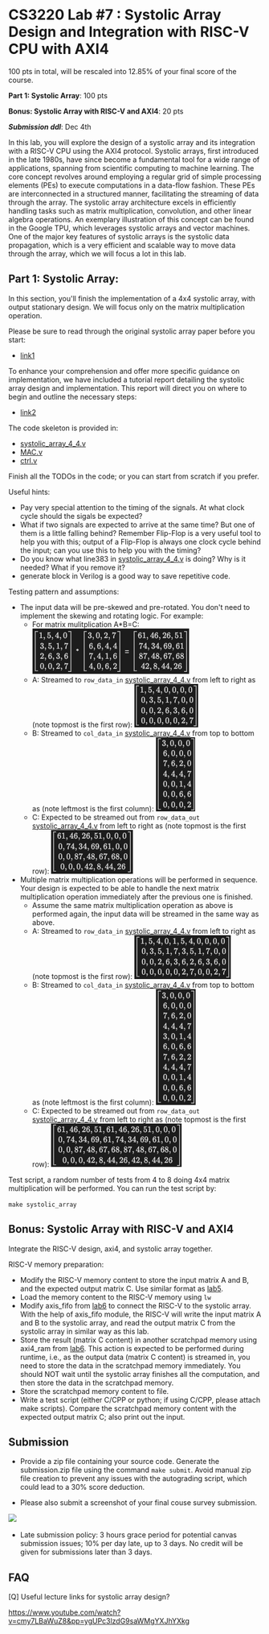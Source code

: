 # CS3220 Lab #7 : Systolic Array Design and Integration with RISC-V CPU with AXI4

100 pts in total, will be rescaled into 12.85% of your final score of the course.  

**Part 1: Systolic Array**: 100 pts

**Bonus: Systolic Array with RISC-V and AXI4**: 20 pts

***Submission ddl***: Dec 4th

In this lab, you will explore the design of a systolic array and its integration with a RISC-V CPU using the AXI4 protocol. Systolic arrays, first introduced in the late 1980s, have since become a fundamental tool for a wide range of applications, spanning from scientific computing to machine learning. The core concept revolves around employing a regular grid of simple processing elements (PEs) to execute computations in a data-flow fashion. These PEs are interconnected in a structured manner, facilitating the streaming of data through the array. The systolic array architecture excels in efficiently handling tasks such as matrix multiplication, convolution, and other linear algebra operations. An exemplary illustration of this concept can be found in the Google TPU, which leverages systolic arrays and vector machines. One of the major key features of systolic arrays is the systolic data propagation, which is a very efficient and scalable way to move data through the array, which we will focus a lot in this lab.

## Part 1: Systolic Array:

In this section, you'll finish the implementation of a 4x4 systolic array, with output stationary design. We will focus only on the matrix multiplication operation. 

Please be sure to read through the original systolic array paper before you start: 

- [link1](https://www.princeton.edu/~kung/papers_pdf/New%20Folder/VLSI%20Array%20Processors.pdf) 

To enhance your comprehension and offer more specific guidance on implementation, we have included a tutorial report detailing the systolic array design and implementation. This report will direct you on where to begin and outline the necessary steps:
- [link2](CS3220_systolic_array_luke_zhang.pdf)

The code skeleton is provided in: 
- [systolic_array_4_4.v](systolic_array_4_4.v)
- [MAC.v](MAC.v)
- [ctrl.v](ctrl.v)

Finish all the TODOs in the code; or you can start from scratch if you prefer.

Useful hints:
- Pay very special attention to the timing of the signals. At what clock cycle should the sigals be expected?
- What if two signals are expected to arrive at the same time? But one of them is a little falling behind? Remember Flip-Flop is a very useful tool to help you with this; output of a Flip-Flop is always one clock cycle behind the input; can you use this to help you with the timing?
- Do you know what line383 in [systolic_array_4_4.v](systolic_array_4_4.v) is doing? Why is it needed? What if you remove it?
- generate block in Verilog is a good way to save repetitive code.



Testing pattern and assumptions:
- The input data will be pre-skewed and pre-rotated. You don't need to implement the skewing and rotating logic. For example:
    - For matrix mulitplication A*B=C: 
![Alt text](imgs/m1.png)
    - A: Streamed to ```row_data_in``` [systolic_array_4_4.v](systolic_array_4_4.v) from left to right as (note topmost is the first row): ![Alt text](imgs/m2.png)
    - B: Streamed to ```col_data_in``` [systolic_array_4_4.v](systolic_array_4_4.v) from top to bottom as (note leftmost is the first column): ![Alt text](imgs/m3.png)
    - C: Expected to be streamed out from ```row_data_out``` [systolic_array_4_4.v](systolic_array_4_4.v) from left to right as (note topmost is the first row): ![Alt text](imgs/m4.png)
- Multiple matrix multiplication operations will be performed in sequence. Your design is expected to be able to handle the next matrix multiplication operation immediately after the previous one is finished.
    - Assume the same matrix multiplication operation as above is performed again, the input data will be streamed in the same way as above.
    - A: Streamed to ```row_data_in``` [systolic_array_4_4.v](systolic_array_4_4.v) from left to right as (note topmost is the first row): ![Alt text](imgs/m5.png)
    - B: Streamed to ```col_data_in``` [systolic_array_4_4.v](systolic_array_4_4.v) from top to bottom as (note leftmost is the first column): ![Alt text](imgs/m6.png)
    - C: Expected to be streamed out from ```row_data_out``` [systolic_array_4_4.v](systolic_array_4_4.v) from left to right as (note topmost is the first row): ![Alt text](imgs/m7.png)

Test script, a random number of tests from 4 to 8 doing 4x4 matrix multiplication will be performed. You can run the test script by:

```make systolic_array```




## Bonus: Systolic Array with RISC-V and AXI4

Integrate the RISC-V design, axi4, and systolic array together.

RISC-V memory preparation:
- Modify the RISC-V memory content to store the input matrix A and B, and the expected output matrix C. Use similar format as [lab5](https://github.com/gt-cs3220-23fall/cs3220-labs/blob/master/lab5/test/part7/alutest2.S).
- Load the memory content to the RISC-V memory using ```lw```
- Modify axis_fifo from [lab6](https://github.com/gt-cs3220-23fall/cs3220-labs/blob/master/lab6/axis_data_fifo.v) to connect the RISC-V to the systolic array. With the help of axis_fifo module, the RISC-V will write the input matrix A and B to the systolic array, and read the output matrix C from the systolic array in similar way as this lab.
- Store the result (matrix C content) in another scratchpad memory using axi4_ram from [lab6](https://github.com/gt-cs3220-23fall/cs3220-labs/blob/master/lab6/axi4_ram.v). This action is expected to be performed during runtime, i.e., as the output data (matrix C content) is streamed in, you need to store the data in the scratchpad memory immediately. You should NOT wait until the systolic array finishes all the computation, and then store the data in the scratchpad memory.
- Store the scratchpad memory content to file.
- Write a test script (either C/CPP or python; if using C/CPP, please attach make scripts). Compare the scratchpad memory content with the expected output matrix C; also print out the input. 

## Submission

+ Provide a zip file containing your source code. Generate the submission.zip file using the command `make submit`. Avoid manual zip file creation to prevent any issues with the autograding script, which could lead to a 30% score deduction.
* Please also submit a screenshot of your final couse survey submission. 

![](imgs/survey_submission.png)

* Late submission policy: 3 hours grace period for potential canvas submission issues; 10% per day late, up to 3 days. No credit will be given for submissions later than 3 days.




## FAQ 
[Q] Useful lecture links for systolic array design?

https://www.youtube.com/watch?v=cmy7LBaWuZ8&pp=ygUPc3lzdG9saWMgYXJhYXkg 

